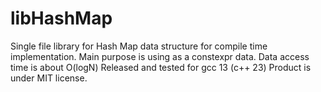 # libHashMap
Single file library for
Hash Map data structure for compile time implementation. 
Main purpose is using as a constexpr  data. 
Data access time is about O(logN) 
Released and tested for gcc 13 (c++ 23)
Product is under MIT license.


